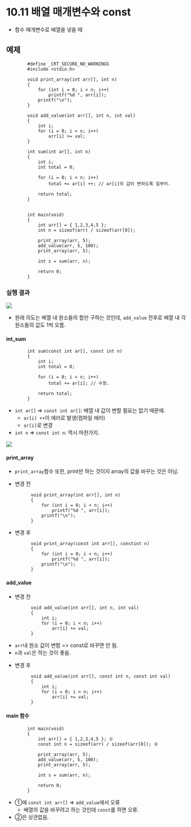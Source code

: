 # 10.11 배열 매개변수와 const

- 함수 매개변수로 배열을 넣을 때

## 예제

            #define _CRT_SECURE_NO_WARNINGS
            #include <stdio.h>

            void print_array(int arr[], int n)
            {
                for (int i = 0; i < n; i++)
                    printf("%d ", arr[i]);
                printf("\n");
            }

            void add_value(int arr[], int n, int val)
            {
                int i;
                for (i = 0; i < n; i++)
                    arr[i] += val;
            }

            int sum(int ar[], int n)
            {
                int i;
                int total = 0;

                for (i = 0; i < n; i++)
                    total += ar[i] ++; // ar[i]의 값이 변하도록 일부러.

                return total;
            }


            int main(void)
            {
                int arr[] = { 1,2,3,4,5 };
                int n = sizeof(arr) / sizeof(arr[0]);

                print_array(arr, 5);
                add_value(arr, 5, 100);
                print_array(arr, 5);

                int s = sum(arr, n);

                return 0;
            }

### 실행 결과

<img src="https://github.com/uber9ma/following_C/blob/master/images/chapter10/array15.png?raw=true">

- 원래 의도는 배열 내 원소들의 합만 구하는 것인데, `add_value` 전후로 배열 내 각 원소들의 값도 1씩 오름.

#### int_sum

            int sum(const int ar[], const int n)
            {
                int i;
                int total = 0;

                for (i = 0; i < n; i++)
                    total += ar[i]; // 수정.

                return total;
            }

- `int ar[]` => `const int ar[]`: 배열 내 값이 변할 필요는 없기 때문에.
  - `ar[i] ++`이 에러로 발생(컴파일 에러)
  - `ar[i]`로 변경
- `int n` => `const int n`: 역시 마찬가지.

<img src="https://github.com/uber9ma/following_C/blob/master/images/chapter10/array16.png?raw=true">

#### print_array

- `print_array`함수 또한, print만 하는 것이지 array의 값을 바꾸는 것은 아님.
- 변경 전

            void print_array(int arr[], int n)
            {
                for (int i = 0; i < n; i++)
                    printf("%d ", arr[i]);
                printf("\n");
            }

- 변경 후

            void print_array(const int arr[], constint n)
            {
                for (int i = 0; i < n; i++)
                    printf("%d ", arr[i]);
                printf("\n");
            }

#### add_value

- 변경 전

            void add_value(int arr[], int n, int val)
            {
                int i;
                for (i = 0; i < n; i++)
                    arr[i] += val;
            }

* `arr`내 원소 값이 변함 => const로 바꾸면 안 됨.
* `n`과 `val`은 하는 것이 좋음.

- 변경 후

            void add_value(int arr[], const int n, const int val)
            {
                int i;
                for (i = 0; i < n; i++)
                    arr[i] += val;
            }

#### main 함수

            int main(void)
            {
                int arr[] = { 1,2,3,4,5 }; ①
                const int n = sizeof(arr) / sizeof(arr[0]); ②

                print_array(arr, 5);
                add_value(arr, 5, 100);
                print_array(arr, 5);

                int s = sum(arr, n);

                return 0;
            }

- ①에 `const int arr[]` => `add_value`에서 오류
  - 배열의 값을 바꾸려고 하는 것인데 `const`를 하면 오류.
- ②은 상관없음.
